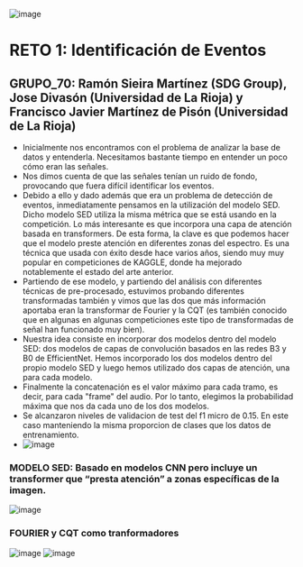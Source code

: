 ![image](https://user-images.githubusercontent.com/116558787/197547402-7aea89ce-1cf8-4156-830a-a0a822622aa3.png)
# RETO 1: Identificación de Eventos
## GRUPO_70: Ramón Sieira Martínez (SDG Group), Jose Divasón (Universidad de La Rioja) y Francisco Javier Martínez de Pisón (Universidad de La Rioja)
 - Inicialmente nos encontramos con el problema de analizar la base de datos y entenderla. Necesitamos bastante tiempo en entender un poco cómo eran las señales.
 - Nos dimos cuenta de que las señales tenían un ruido de fondo, provocando que fuera difícil identificar los eventos.
 - Debido a ello y dado además que era un problema de detección de eventos, inmediatamente pensamos en la utilización del modelo SED. Dicho modelo SED utiliza la misma métrica que se está usando en la competición. Lo más interesante es que incorpora una capa de atención basada en transformers. 
De esta forma, la clave es que podemos hacer que el modelo preste atención en diferentes zonas del espectro. Es una técnica que usada con éxito desde hace varios años, siendo muy muy popular en competiciones de KAGGLE, donde ha mejorado notablemente el estado del arte anterior.
 - Partiendo de ese modelo, y partiendo del análisis con diferentes técnicas de pre-procesado, estuvimos probando diferentes transformadas también y vimos que las dos que más información aportaba eran la transformar de Fourier y la CQT (es también conocido que en algunas en algunas competiciones este tipo de transformadas de señal han funcionado muy bien). 
 - Nuestra idea consiste en incorporar dos modelos dentro del modelo SED: dos modelos de capas de convolución basados en las redes B3 y B0 de EfficientNet. Hemos incorporado los dos modelos dentro del propio modelo SED y luego hemos utilizado dos capas de atención, una para cada modelo. 
 - Finalmente la concatenación es el valor máximo para cada tramo, es decir, para cada "frame" del audio. Por lo tanto, elegimos la probabilidad máxima que nos da cada uno de los dos modelos.
 - Se alcanzaron niveles de validacion de test del f1 micro de 0.15. En este caso manteniendo la misma proporcion de clases que los datos de entrenamiento.
 - ![image](https://user-images.githubusercontent.com/116558787/197640277-0f6defa8-3c84-47ec-bb77-9c935108914b.png)
### MODELO SED: Basado en modelos CNN pero incluye un transformer que “presta atención” a zonas específicas de la imagen. 
![image](https://user-images.githubusercontent.com/116558787/197606751-7ec89915-7ab4-4647-a93d-aa2e12e74f8b.png)

### FOURIER y CQT como tranformadores
![image](https://user-images.githubusercontent.com/116558787/197638943-9946f1f8-eed2-40bb-b9c9-36d5e9136f08.png)
![image](https://user-images.githubusercontent.com/116558787/197638945-ad4ba897-88e7-4c9c-9259-da85a1ea9909.png)

